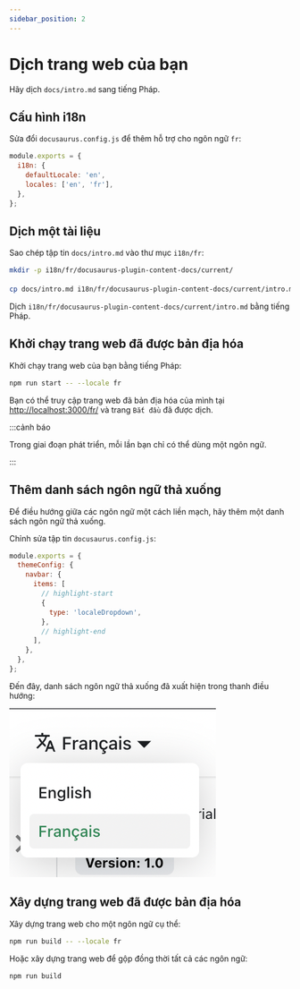 ```yaml
---
sidebar_position: 2
---
```


# Dịch trang web của bạn

Hãy dịch `docs/intro.md` sang tiếng Pháp.

## Cấu hình i18n

Sửa đổi `docusaurus.config.js` để thêm hỗ trợ cho ngôn ngữ `fr`:

```js title="docusaurus.config.js"
module.exports = {
  i18n: {
    defaultLocale: 'en',
    locales: ['en', 'fr'],
  },
};
```

## Dịch một tài liệu

Sao chép tập tin `docs/intro.md` vào thư mục `i18n/fr`:

```bash
mkdir -p i18n/fr/docusaurus-plugin-content-docs/current/

cp docs/intro.md i18n/fr/docusaurus-plugin-content-docs/current/intro.md
```

Dịch `i18n/fr/docusaurus-plugin-content-docs/current/intro.md` bằng tiếng Pháp.

## Khởi chạy trang web đã được bản địa hóa

Khởi chạy trang web của bạn bằng tiếng Pháp:

```bash
npm run start -- --locale fr
```

Bạn có thể truy cập trang web đã bản địa hóa của mình tại [http://localhost:3000/fr/](http://localhost:3000/fr/) và trang `Bắt đầu` đã được dịch.

:::cảnh báo

Trong giai đoạn phát triển, mỗi lần bạn chỉ có thể dùng một ngôn ngữ.

:::

## Thêm danh sách ngôn ngữ thả xuống

Để điều hướng giữa các ngôn ngữ một cách liền mạch, hãy thêm một danh sách ngôn ngữ thả xuống.

Chỉnh sửa tập tin `docusaurus.config.js`:

```js title="docusaurus.config.js"
module.exports = {
  themeConfig: {
    navbar: {
      items: [
        // highlight-start
        {
          type: 'localeDropdown',
        },
        // highlight-end
      ],
    },
  },
};
```

Đến đây, danh sách ngôn ngữ thả xuống đã xuất hiện trong thanh điều hướng:

![Danh sách ngôn ngữ thả xuống](./img/localeDropdown.png)

## Xây dựng trang web đã được bản địa hóa

Xây dựng trang web cho một ngôn ngữ cụ thể:

```bash
npm run build -- --locale fr
```

Hoặc xây dựng trang web để gộp đồng thời tất cả các ngôn ngữ:

```bash
npm run build
```
